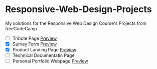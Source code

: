 # Responsive-Web-Design-Projects
My solutions for the Responsive Web Design Course's Projects from freeCodeCamp 

- [ ] Tribute Page [Preview]()
- [x] Survey Form [Preview](https://codepen.io/KhalidMesbah/pen/QWaJEyX)
- [x] Product Landing Page [Preview](https://codepen.io/KhalidMesbah/pen/QWaJGdB)
- [ ] Technical Documentatin Page
- [ ] Personal Portfolio Webpage [Preview](https://codepen.io/KhalidMesbah/pen/VwyVdrK)
